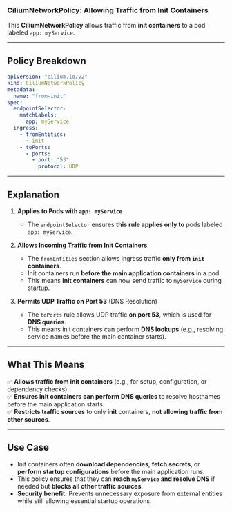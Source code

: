 ### **CiliumNetworkPolicy: Allowing Traffic from Init Containers**  

This **CiliumNetworkPolicy** allows traffic from **init containers** to a pod labeled `app: myService`.  

---

## **Policy Breakdown**
```yaml
apiVersion: "cilium.io/v2"
kind: CiliumNetworkPolicy
metadata:
  name: "from-init"
spec:
  endpointSelector:
    matchLabels:
      app: myService
  ingress:
    - fromEntities:
      - init
    - toPorts:
      - ports:
        - port: "53"
          protocol: UDP
```
---

## **Explanation**
1. **Applies to Pods with `app: myService`**  
   - The `endpointSelector` ensures **this rule applies only to** pods labeled `app: myService`.

2. **Allows Incoming Traffic from Init Containers**  
   - The `fromEntities` section allows ingress traffic **only from `init` containers**.
   - Init containers run **before the main application containers** in a pod.  
   - This means **init containers** can now send traffic to `myService` during startup.

3. **Permits UDP Traffic on Port 53** (DNS Resolution)  
   - The `toPorts` rule allows UDP traffic **on port 53**, which is used for **DNS queries**.  
   - This means init containers can perform **DNS lookups** (e.g., resolving service names before the main container starts).  

---

## **What This Means**
✅ **Allows traffic from init containers** (e.g., for setup, configuration, or dependency checks).  
✅ **Ensures init containers can perform DNS queries** to resolve hostnames before the main application starts.  
✅ **Restricts traffic sources** to only **init** containers, **not allowing traffic from other sources**.  

---

## **Use Case**
- Init containers often **download dependencies**, **fetch secrets**, or **perform startup configurations** before the main application runs.  
- This policy ensures that they can **reach `myService` and resolve DNS** if needed but **blocks all other traffic sources**.  
- **Security benefit:** Prevents unnecessary exposure from external entities while still allowing essential startup operations. 